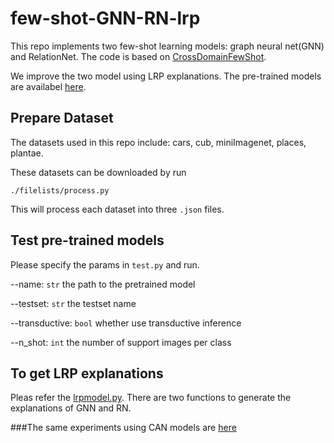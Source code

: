 few-shot-GNN-RN-lrp
================

This repo implements two few-shot learning models: graph neural net(GNN) and RelationNet.
The code is based on [CrossDomainFewShot](https://github.com/hytseng0509/CrossDomainFewShot).

We improve the two model using LRP explanations. The pre-trained models are availabel [here](https://drive.google.com/file/d/1pVLQz7z7njTaeBOxSr_gCyX7otSzEKdQ/view?usp=sharing).

## Prepare Dataset
The datasets used in this repo include: cars, cub, miniImagenet, places, plantae. 

These datasets can be downloaded by run

`./filelists/process.py`

This will process each dataset into three `.json` files.

## Test pre-trained models
Please specify the params in `test.py` and run.

--name: `str` the path to the pretrained model

--testset: `str` the testset name

--transductive: `bool` whether use transductive inference

--n_shot: `int` the number of support images per class

## To get LRP explanations

Pleas refer the  [lrpmodel.py](./methods/lrpmodel.py). There are two functions to generate the explanations of GNN and RN.

###The same experiments using CAN models are [here](https://github.com/SunJiamei/few-shot-CANlrp)